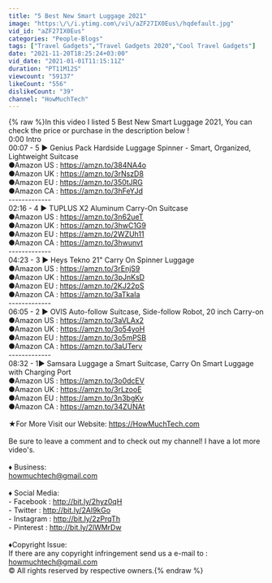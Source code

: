 ```yaml
---
title: "5 Best New Smart Luggage 2021"
image: "https:\/\/i.ytimg.com\/vi\/aZF27IX0Eus\/hqdefault.jpg"
vid_id: "aZF27IX0Eus"
categories: "People-Blogs"
tags: ["Travel Gadgets","Travel Gadgets 2020","Cool Travel Gadgets"]
date: "2021-11-20T18:25:24+03:00"
vid_date: "2021-01-01T11:15:11Z"
duration: "PT11M12S"
viewcount: "59137"
likeCount: "556"
dislikeCount: "39"
channel: "HowMuchTech"
---
```

{% raw %}In this video I listed 5 Best New Smart Luggage 2021, You can check the price or purchase in the description below !<br />0:00 Intro<br />00:07 - 5 ► Genius Pack Hardside Luggage Spinner - Smart, Organized, Lightweight Suitcase<br />●Amazon US : <a rel="nofollow" target="blank" href="https://amzn.to/384NA4o">https://amzn.to/384NA4o</a><br />●Amazon UK : <a rel="nofollow" target="blank" href="https://amzn.to/3rNszD8">https://amzn.to/3rNszD8</a><br />●Amazon EU : <a rel="nofollow" target="blank" href="https://amzn.to/350tJRG">https://amzn.to/350tJRG</a><br />●Amazon CA : <a rel="nofollow" target="blank" href="https://amzn.to/3hFeYJd">https://amzn.to/3hFeYJd</a><br />-------------<br />02:16 - 4 ► TUPLUS X2 Aluminum Carry-On Suitcase<br />●Amazon US : <a rel="nofollow" target="blank" href="https://amzn.to/3n62ueT">https://amzn.to/3n62ueT</a><br />●Amazon UK : <a rel="nofollow" target="blank" href="https://amzn.to/3hwC1G9">https://amzn.to/3hwC1G9</a><br />●Amazon EU : <a rel="nofollow" target="blank" href="https://amzn.to/2WZUh11">https://amzn.to/2WZUh11</a><br />●Amazon CA : <a rel="nofollow" target="blank" href="https://amzn.to/3hwunvt">https://amzn.to/3hwunvt</a><br />-------------<br />04:23 - 3 ► Heys Tekno 21&quot; Carry On Spinner Luggage<br />●Amazon US : <a rel="nofollow" target="blank" href="https://amzn.to/3rEnjS9">https://amzn.to/3rEnjS9</a><br />●Amazon UK : <a rel="nofollow" target="blank" href="https://amzn.to/3pJnKsD">https://amzn.to/3pJnKsD</a><br />●Amazon EU : <a rel="nofollow" target="blank" href="https://amzn.to/2KJ22pS">https://amzn.to/2KJ22pS</a><br />●Amazon CA : <a rel="nofollow" target="blank" href="https://amzn.to/3aTkaIa">https://amzn.to/3aTkaIa</a><br />-------------<br />06:05 - 2 ► OVIS Auto-follow Suitcase, Side-follow Robot, 20 inch Carry-on<br />●Amazon US : <a rel="nofollow" target="blank" href="https://amzn.to/3aVLAx2">https://amzn.to/3aVLAx2</a><br />●Amazon UK : <a rel="nofollow" target="blank" href="https://amzn.to/3o54yoH">https://amzn.to/3o54yoH</a><br />●Amazon EU : <a rel="nofollow" target="blank" href="https://amzn.to/3o5mPSB">https://amzn.to/3o5mPSB</a><br />●Amazon CA : <a rel="nofollow" target="blank" href="https://amzn.to/3aUTerv">https://amzn.to/3aUTerv</a><br />-------------<br />08:32 - 1► Samsara Luggage a Smart Suitcase, Carry On Smart Luggage with Charging Port<br />●Amazon US : <a rel="nofollow" target="blank" href="https://amzn.to/3o0dcEV">https://amzn.to/3o0dcEV</a><br />●Amazon UK : <a rel="nofollow" target="blank" href="https://amzn.to/3rLzooE">https://amzn.to/3rLzooE</a><br />●Amazon EU : <a rel="nofollow" target="blank" href="https://amzn.to/3n3bgKv">https://amzn.to/3n3bgKv</a><br />●Amazon CA : <a rel="nofollow" target="blank" href="https://amzn.to/34ZUNAt">https://amzn.to/34ZUNAt</a><br /><br />★For More Visit our Website: <a rel="nofollow" target="blank" href="https://HowMuchTech.com">https://HowMuchTech.com</a><br /><br />Be sure to leave a comment and to check out my channel! I have a lot more video's.<br /><br />♦ Business:<br />howmuchtech@gmail.com<br /><br />♦ Social Media:<br />- Facebook : <a rel="nofollow" target="blank" href="http://bit.ly/2hyz0qH">http://bit.ly/2hyz0qH</a><br />- Twitter : <a rel="nofollow" target="blank" href="http://bit.ly/2Al9kGo">http://bit.ly/2Al9kGo</a><br />- Instagram : <a rel="nofollow" target="blank" href="http://bit.ly/2zPrqTh">http://bit.ly/2zPrqTh</a><br />- Pinterest : <a rel="nofollow" target="blank" href="http://bit.ly/2lWMrDw">http://bit.ly/2lWMrDw</a><br /><br />♦Copyright Issue:<br />If there are any copyright infringement send us a e-mail to : howmuchtech@gmail.com<br />© All rights reserved by respective owners.{% endraw %}
